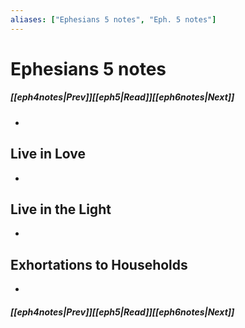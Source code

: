 ```yaml
---
aliases: ["Ephesians 5 notes", "Eph. 5 notes"]
---
```

# Ephesians 5 notes
##### <span class=arrow-left></span>[[eph4notes|Prev]]<span class=navigation-separator></span>[[eph5|Read]]<span class=navigation-separator></span>[[eph6notes|Next]]<span class=arrow-right></span>
- 
## Live in Love
- 
## Live in the Light
- 
## Exhortations to Households
- 
##### <span class=arrow-left></span>[[eph4notes|Prev]]<span class=navigation-separator></span>[[eph5|Read]]<span class=navigation-separator></span>[[eph6notes|Next]]<span class=arrow-right></span>